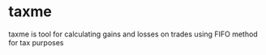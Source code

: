 # taxme
taxme is tool for calculating gains and losses on trades using FIFO method for tax purposes
